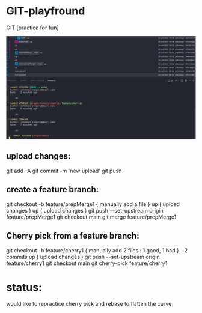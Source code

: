 # GIT-playfround

GIT [practice for fun]

![alt text](img/status.png)

## upload changes:
git add -A
git commit -m 'new upload'
git push

## create a feature branch:
git checkout -b feature/prepMerge1
{ manually add a file }
up ( upload changes )
up ( upload changes )
git push --set-upstream origin feature/prepMerge1
git checkout main
git merge feature/prepMerge1

## Cherry pick from a feature branch:
<!-- let's try a git cherry pick with rebase -->
git checkout -b feature/cherry1
{ manually add 2 files : 1 good, 1 bad } - 2 commits
up ( upload changes )
git push --set-upstream origin feature/cherry1
git checkout main
git cherry-pick feature/cherry1

# status:
would like to repractice cherry pick and rebase to flatten the curve

